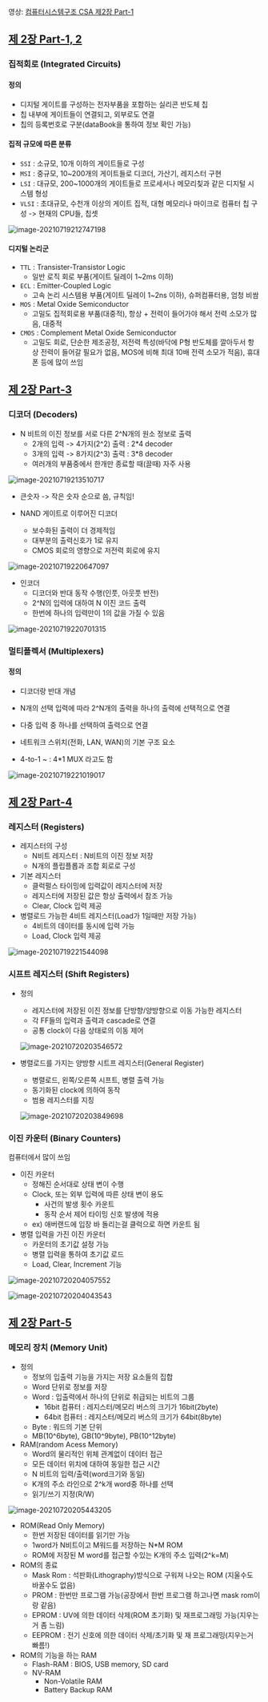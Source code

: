 영상: [컴퓨터시스템구조 CSA 제2장 Part-1](https://youtu.be/KKkhZkVAJWQ?list=PLc8fQ-m7b1hD4jqccMlfQpWgDVdalXFbH)

## [제 2장 Part-1, 2](https://youtu.be/OMPluhHkGSg?list=PLc8fQ-m7b1hD4jqccMlfQpWgDVdalXFbH)

### 집적회로 (Integrated Circuits)

#### 정의

- 디지털 게이트를 구성하는 전자부품을 포함하는 실리콘 반도체 칩
- 칩 내부에 게이트들이 연결되고, 외부로도 연결
- 칩의 등록번호로 구분(dataBook을 통하여 정보 확인 가능)



#### 집적 규모에 따른 분류

- `SSI` : 소규모, 10개 이하의 게이트들로 구성
- `MSI` : 중규모, 10~200개의 게이트들로 디코더, 가산기, 레지스터 구현
- `LSI` : 대규모, 200~1000개의 게이트들로 프로세서나 메모리칮과 같은 디지털 시스템 형성
- `VLSI` : 초대규모, 수천개 이상의 게이트 집적, 대형 메모리나 마이크로 컴퓨터 칩 구성 -> 현재의 CPU들, 칩셋

![image-20210719212747198](2장-디지털-부품.assets/image-20210719212747198.png)



#### 디지털 논리군

- `TTL` : Transister-Transistor Logic
  - 일반 로직 회로 부품(게이트 딜레이 1~2ms 이하)
- `ECL` : Emitter-Coupled Logic
  - 고속 논리 시스템용 부품(게이트 딜레이 1~2ns 이하), 슈퍼컴퓨터용, 엄청 비쌈
- `MOS` : Metal Oxide Semiconductor
  - 고밀도 집적회로용 부품(대중적), 항상 + 전력이 들어가야 해서 전력 소모가 많음, 대중적
- `CMOS` : Complement Metal Oxide Semiconductor
  - 고밀도 회로, 단순한 제조공정, 저전력 특성(바닥에 P형 반도체를 깔아두서 항상 전력이 들어갈 필요가 없음, MOS에 비해 최대 10배 전력 소모가 적음), 휴대폰 등에 많이 쓰임





## [제 2장 Part-3](https://youtu.be/HRtwaJUQ5hA?list=PLc8fQ-m7b1hD4jqccMlfQpWgDVdalXFbH)

### 디코더 (Decoders)

- N 비트의 이진 정보를 서로 다른 2^N개의 원소 정보로 출력
  - 2개의 입력 -> 4가지(2^2) 출력 : 2*4 decoder
  - 3개의 입력 -> 8가지(2^3) 출력 : 3*8 decoder
  - 여러개의 부품중에서 한개만 종료할 때(끌때) 자주 사용

![image-20210719213510717](2장-디지털-부품.assets/image-20210719213510717.png)

- 큰숫자 -> 작은 숫자 순으로 씀, 규칙임!



- NAND 게이트로 이루어진 디코더
  - 보수화된 출력이 더 경제적임
  - 대부분의 출력신호가 1로 유지
  - CMOS 회로의 영향으로 저전력 회로에 유지

![image-20210719220647097](2장-디지털-부품.assets/image-20210719220647097.png)



- 인코더
  - 디코더와 반대 동작 수행(인풋, 아웃풋 반전)
  - 2^N의 입력에 대하여 N 이진 코드 출력
  - 한번에 하나의 입력만이 1의 값을 가질 수 있음

![image-20210719220701315](2장-디지털-부품.assets/image-20210719220701315.png)



### 멀티플렉서 (Multiplexers)

#### 정의

- 디코더랑 반대 개념

- N개의 선택 입력에 따라 2^N개의 출력을 하나의 출력에 선택적으로 연결
- 다중 입력 중 하나를 선택하여 출력으로 연결
- 네트워크 스위치(전화, LAN, WAN)의 기본 구조 요소
- 4-to-1 ~ : 4*1 MUX 라고도 함

![image-20210719221019017](2장-디지털-부품.assets/image-20210719221019017.png)







## [제 2장 Part-4](https://youtu.be/G92HtFxC-6Q?list=PLc8fQ-m7b1hD4jqccMlfQpWgDVdalXFbH)

### 레지스터 (Registers)

- 레지스터의 구성
  - N비트 레지스터 : N비트의 이진 정보 저장
  - N개의 플립플롭과 조합 회로로 구성
- 기본 레지스터
  - 클럭펄스 타이밍에 입력값이 레지스터에 저장
  - 레지스터에 저장된 값은 항상 출력에서 참조 가능
  - Clear, Clock 입력 제공
- 병렬로드 가능한 4비트 레지스터(Load가 1일때만 저장 가능)
  - 4비트의 데이터를 동시에 입력 가능
  - Load, Clock 입력 제공

![image-20210719221544098](2장-디지털-부품.assets/image-20210719221544098.png)







### 시프트 레지스터 (Shift Registers)

- 정의
  - 레지스터에 저장된 이진 정보를 단방향/양방향으로 이동 가능한 레지스터
  - 각 FF들의 입력과 출력과 cascade로 연결
  - 공통 clock이 다음 상태로의 이동 제어
  
  ![image-20210720203546572](2장-디지털-부품.assets/image-20210720203546572.png)
- 병렬로드를 가지는 양방향 시트프 레지스터(General Register)
  - 병렬로드, 왼쪽/오른쪽 시프트, 병렬 출력 가능
  - 동기화된 clock에 의하여 동작
  - 범용 레지스터를 지칭
  
  ![image-20210720203849698](2장-디지털-부품.assets/image-20210720203849698.png)





### 이진 카운터 (Binary Counters)

컴퓨터에서 많이 쓰임

- 이진 카운터
  - 정해진 순서대로 상태 변이 수행
  - Clock, 또는 외부 입력에 따른 상태 변이 용도
    - 사건의 발생 횟수 카운트
    - 동작 순서 제어 타이밍 신호 발생에 적용
  - ex) 애버랜드에 입장 바 돌리는걸 클럭으로 하면 카운트 됨
- 병렬 입력을 가진 이진 카운터
  - 카운터의 초기값 설정 가능
  - 병렬 입력을 통하여 초기값 로드
  - Load, Clear, Increment 기능

![image-20210720204057552](2장-디지털-부품.assets/image-20210720204057552.png)

![image-20210720204043543](2장-디지털-부품.assets/image-20210720204043543.png)







## [제 2장  Part-5](https://youtu.be/-mwBleM_7So?list=PLc8fQ-m7b1hD4jqccMlfQpWgDVdalXFbH)

### 메모리 장치 (Memory Unit)

- 정의
  - 정보의 입출력 기능을 가지는 저장 요소들의 집합
  - Word 단위로 정보를 저장
  - Word : 입출력에서 하나의 단위로 취급되는 비트의 그룹
    - 16bit 컴퓨터 : 레지스터/메모리 버스의 크기가 16bit(2byte)
    - 64bit 컴퓨터 : 레지스터/메모리 버스의 크기가 64bit(8byte)
  - Byte : 워드의 기본 단위
  - MB(10^6byte), GB(10^9byte), PB(10^12byte)
- RAM(random Acess Memory)
  - Word의 물리적인 위체 관계없이 데이터 접근
  - 모든 데이터 위치에 대하여 동일한 접근 시간
  - N 비트의 입력/출력(word크기와 동일)
  - K개의 주소 라인으로 2^k개 word중 하나를 선택
  - 읽기/쓰기 지정(R/W)

![image-20210720205443205](2장-디지털-부품.assets/image-20210720205443205.png)

- ROM(Read Only Memory)
  - 한번 저장된 데이터를 읽기만 가능
  - 1word가 N비트이고 M워드를 저장하는 N*M ROM
  - ROM에 저장된 M word를 접근할 수있는 K개의 주소 입력(2^k=M)
- ROM의 종료
  - Mask Rom : 석판화(Lithography)방식으로 구워져 나오는 ROM (지울수도 바꿀수도 없음)
  - PROM : 한번만 프로그램 가능(공장에서 한번 프로그램 하고나면 mask rom이랑 같음)
  - EPROM : UV에 의한 데이터 삭제(ROM 초기화) 및 재프로그래밍 가능(지우는거 좀 느림)
  - EEPROM : 전기 신호에 의한 데이터 삭제/초기화 및 재 프로그래밍(지우는거 빠름!)
- ROM의 기능을 하는 RAM
  - Flash-RAM : BIOS, USB memory, SD card
  - NV-RAM
    - Non-Volatile RAM
    - Battery Backup RAM